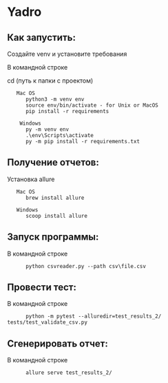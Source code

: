 # Yadro

## Как запустить:
   Создайте venv и установите требования
   
   В командной строке
   
   cd (путь к папки с проектом)
       
       Mac OS
          python3 -m venv env
          source env/bin/activate - for Unix or MacOS
          pip install -r requirements
  
        Windows
          py -m venv env
          .\env\Scripts\activate
          py -m pip install -r requirements.txt




## Получение отчетов: 
   Установка allure 
   
       Mac OS
          brew install allure

       Windows 
          scoop install allure


## Запуск программы:
   В командной строке 
         
          python csvreader.py --path csv\file.csv  



## Провести тест:
   В командной строке
   
          python -m pytest --alluredir=test_results_2/ tests/test_validate_csv.py 



## Сгенерировать отчет:
   В командной строке 
   
          allure serve test_results_2/

